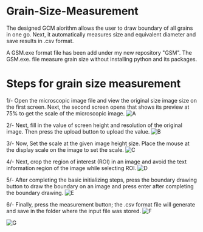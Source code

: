 # Grain-Size-Measurement
The designed GCM alorithm allows the user to draw boundary of all grains in one go. Next, it automatically measures size and equivalent diameter and save results in .csv format.

A GSM.exe format file has been add under my new repository "GSM". The GSM.exe. file measure grain size without installing python and its packages.


# Steps for grain size measurement

1/- Open the microscopic image file and view the original size image size on the first screen. Next, the second screen opens that shows its preview at 75% to get the scale of the microscopic image.
![A](https://user-images.githubusercontent.com/48371118/139641969-670be76e-8c19-4e08-b7c5-ad2e9bd55d83.png)

2/- Next, fill in the value of screen height and resolution of the original image. Then press the upload button to upload the value.
![B](https://user-images.githubusercontent.com/48371118/139641987-46d6f857-8930-4d3a-a948-0d65fdbd28e8.png)

3/- Now, Set the scale at the given image height size. Place the mouse at the display scale on the image to set the scale. 
![C](https://user-images.githubusercontent.com/48371118/139641998-ef251d6d-6709-4c00-9e01-478972be6d67.png)

4/-  Next, crop the region of interest (ROI) in an image and avoid the text information region of the image while selecting ROI.
![D](https://user-images.githubusercontent.com/48371118/139642043-6551b02b-3ca4-4119-a6a5-4e83913dec44.png)

5/- After completing the basic initializing steps, press the boundary drawing button to draw the boundary on an image and press enter after completing the boundary drawing.
![E](https://user-images.githubusercontent.com/48371118/139642070-61f34d83-396a-4771-8489-b7dd198b4f06.png)

6/-  Finally, press the measurement button; the .csv format file will generate and save in the folder where the input file was stored.
![F](https://user-images.githubusercontent.com/48371118/139642081-b5e4a765-939d-4194-b678-2955d464d7fd.png)

![G](https://user-images.githubusercontent.com/48371118/139642089-90be56a4-b444-4385-bdaa-3e605527d780.png)

